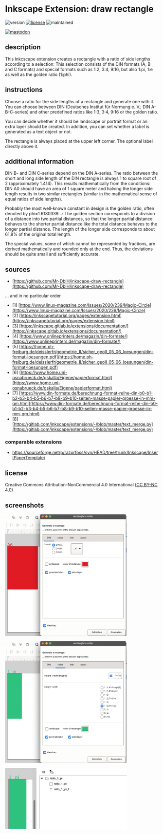 # Inkscape Extension: draw rectangle
![version](https://img.shields.io/badge/version-1.0-blue) [![license](https://img.shields.io/badge/license-CC%20BY--NC%204.0-green)](https://creativecommons.org/licenses/by-nc/4.0/) ![maintained](https://img.shields.io/badge/maintained%3F-yes-lightgreen?style=flat)

[![mastodon](https://img.shields.io/badge/@MrDoubleH-1DA1F2?style=flat&logo=Mastodon&logoColor=white)](https://mastodon.social/@MrDblH)

## description
This Inkcscape extension creates a rectangle with a ratio of side lengths according to a selection: This selection consists of the DIN formats (A, B and C formats) and special formats such as 1:2, 3:4, 9:16, but also 1:pi, 1:e as well as the golden ratio (1:phi).


## instructions
Choose a ratio for the side lengths of a rectangle and generate one with it. You can choose between DIN (Deutsches Institut für Normung e. V.; DIN A-B-C-series) and other predefined ratios like 1:3, 3:4, 9:16 or the golden ratio.

You can decide whether it should be landscape or portrait format or an extra layer should be created. In addition, you can set whether a label is generated as a text object or not.

The rectangle is always placed at the upper left corner. The optional label directly above it.


## additional information
DIN B- and DIN C-series depend on the DIN A-series. The ratio between the short and long side length of the DIN rectangle is always 1 to square root of 2 (approximately 1.414). This results mathematically from the conditions: DIN A0 should have an area of 1 square meter and halving the longer side length results in two similar rectangles (similar in the mathematical sense of equal ratios of side lengths).

Probably the most well-known constant in design is the golden ratio, often denoted by phi=1.6180339...: The golden section corresponds to a division of a distance into two partial distances, so that the longer partial distance behaves to the shorter partial distance like the total distance behaves to the longer partial distance. The length of the longer side corresponds to about 61.8% of the original total length.

The special values, some of which cannot be represented by fractions, are derived mathematically and rounded only at the end. Thus, the deviations should be quite small and sufficiently accurate.


## sources
 - [https://github.com/Mr-DblH/inkscape-draw-rectangle](https://github.com/Mr-DblH/inkscape-draw-rectangle)

... and in no particular order
- [1] [https://www.linux-magazine.com/Issues/2020/239/Magic-Circle](https://www.linux-magazine.com/Issues/2020/239/Magic-Circle)
- [2] [https://inkscapetutorial.org/pages/extension.html](https://inkscapetutorial.org/pages/extension.html)
- [3] [https://inkscape.gitlab.io/extensions/documentation/](https://inkscape.gitlab.io/extensions/documentation/)
- [4] [https://www.onlineprinters.de/magazin/din-formate/](https://www.onlineprinters.de/magazin/din-formate/)
- [5] [https://home.ph-freiburg.de/deisslerfr/geometrie_II/sicher_geoII_05_06_loesungen/din-format-loesungen.pdf](https://home.ph-freiburg.de/deisslerfr/geometrie_II/sicher_geoII_05_06_loesungen/din-format-loesungen.pdf)
- [6] [https://www.home.uni-osnabrueck.de/gskalla/Eigene/papierformat.html](https://www.home.uni-osnabrueck.de/gskalla/Eigene/papierformat.html)
- [7] [https://www.din-formate.de/berechnung-format-reihe-din-b0-b1-b2-b3-b4-b5-b6-b7-b8-b9-b10-seiten-masse-papier-groesse-in-mm-qm.html](https://www.din-formate.de/berechnung-format-reihe-din-b0-b1-b2-b3-b4-b5-b6-b7-b8-b9-b10-seiten-masse-papier-groesse-in-mm-qm.html)
- [8] [https://gitlab.com/inkscape/extensions/-/blob/master/text_merge.py](https://gitlab.com/inkscape/extensions/-/blob/master/text_merge.py)


### comparable extensions
- https://sourceforge.net/p/razorfoss/svn/HEAD/tree/trunk/Inkscape/InsertPaperTemplate/



## license
Creative Commons Attribution-NonCommercial 4.0 International [(CC BY-NC 4.0) ](https://creativecommons.org/licenses/by-nc/4.0/)

## screenshots
![DIN-ratios](img/s_img1.png)

![special-ratios](img/s_img2.png)

![named layers](img/s_img3.png)